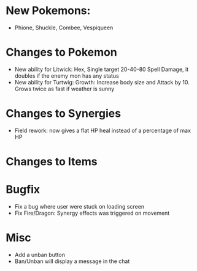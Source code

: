 # New Pokemons:

- Phione, Shuckle, Combee, Vespiqueen

# Changes to Pokemon

- New ability for Litwick: Hex, Single target 20-40-80 Spell Damage, it doubles if the enemy mon has any status
- New ability for Turtwig: Growth: Increase body size and Attack by 10. Grows twice as fast if weather is sunny

# Changes to Synergies
- Field rework: now gives a flat HP heal instead of a percentage of max HP

# Changes to Items

# Bugfix

- Fix a bug where user were stuck on loading screen
- Fix Fire/Dragon: Synergy effects was triggered on movement

# Misc

- Add a unban button
- Ban/Unban will display a message in the chat
